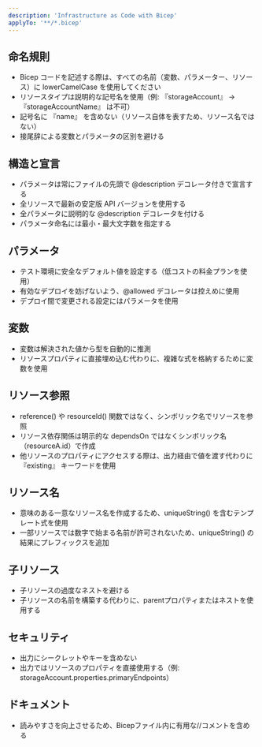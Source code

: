 ```yaml
---
description: 'Infrastructure as Code with Bicep'
applyTo: '**/*.bicep'
---
```


## 命名規則

-   Bicep コードを記述する際は、すべての名前（変数、パラメーター、リソース）に lowerCamelCase を使用してください
-   リソースタイプは説明的な記号名を使用（例: 『storageAccount』 → 『storageAccountName』 は不可）
-   記号名に 『name』 を含めない（リソース自体を表すため、リソース名ではない）
-   接尾辞による変数とパラメータの区別を避ける

## 構造と宣言

-   パラメータは常にファイルの先頭で @description デコレータ付きで宣言する
-   全リソースで最新の安定版 API バージョンを使用する
-   全パラメータに説明的な @description デコレータを付ける
-   パラメータ命名には最小・最大文字数を指定する

## パラメータ

-   テスト環境に安全なデフォルト値を設定する（低コストの料金プランを使用）
-   有効なデプロイを妨げないよう、@allowed デコレータは控えめに使用
-   デプロイ間で変更される設定にはパラメータを使用

## 変数

-   変数は解決された値から型を自動的に推測
-   リソースプロパティに直接埋め込む代わりに、複雑な式を格納するために変数を使用

## リソース参照

-   reference() や resourceId() 関数ではなく、シンボリック名でリソースを参照
-   リソース依存関係は明示的な dependsOn ではなくシンボリック名（resourceA.id）で作成
-   他リソースのプロパティにアクセスする際は、出力経由で値を渡す代わりに 『existing』 キーワードを使用

## リソース名

-   意味のある一意なリソース名を作成するため、uniqueString() を含むテンプレート式を使用
-   一部リソースでは数字で始まる名前が許可されないため、uniqueString() の結果にプレフィックスを追加

## 子リソース

-   子リソースの過度なネストを避ける
-   子リソースの名前を構築する代わりに、parentプロパティまたはネストを使用する

## セキュリティ

-   出力にシークレットやキーを含めない
-   出力ではリソースのプロパティを直接使用する（例: storageAccount.properties.primaryEndpoints）

## ドキュメント

-   読みやすさを向上させるため、Bicepファイル内に有用な//コメントを含める

